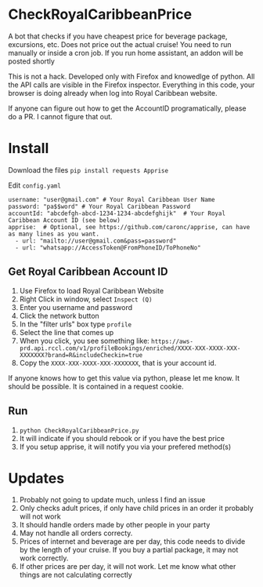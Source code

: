 # CheckRoyalCaribbeanPrice
A bot that checks if you have cheapest price for beverage package, excursions, etc. Does not price out the actual cruise! You need to run manually or inside a cron job. If you run home assistant, an addon will be posted shortly

This is not a hack. Developed only with Firefox and knowedlge of python. All the API calls are visible in the Firefox inspector. Everything in this code, your browser is doing already when log into Royal Caribbean website.

If anyone can figure out how to get the AccountID programatically, please do a PR. I cannot figure that out.

# Install
Download the files
`pip install requests Apprise`

Edit `config.yaml`
```
username: "user@gmail.com" # Your Royal Caribbean User Name
password: "pa$$word" # Your Royal Caribbean Password
accountId: "abcdefgh-abcd-1234-1234-abcdefghijk"  # Your Royal Caribbean Account ID (see below)
apprise:  # Optional, see https://github.com/caronc/apprise, can have as many lines as you want.
  - url: "mailto://user@gmail.com&pass=password"
  - url: "whatsapp://AccessToken@FromPhoneID/ToPhoneNo"
```

## Get Royal Caribbean Account ID
1. Use Firefox to load Royal Caribbean Website
1. Right Click in window, select `Inspect (Q)`
1. Enter you username and password
1. Click the network button
1. In the "filter urls" box type `profile`
1. Select the line that comes up
1. When you click, you see something like: `https://aws-prd.api.rccl.com/v1/profileBookings/enriched/XXXX-XXX-XXXX-XXX-XXXXXXX?brand=R&includeCheckin=true`
1. Copy the `XXXX-XXX-XXXX-XXX-XXXXXXX`, that is your account id.

If anyone knows how to get this value via python, please let me know. It should be possible. It is contained in a request cookie.

## Run
1. `python CheckRoyalCaribbeanPrice.py`
1. It will indicate if you should rebook or if you have the best price
1. If you setup apprise, it will notify you via your prefered method(s)

# Updates
1. Probably not going to update much, unless I find an issue
1. Only checks adult prices, if only have child prices in an order it probably will not work
1. It should handle orders made by other people in your party
1. May not handle all orders correcty.
1. Prices of internet and beverage are per day, this code needs to divide by the length of your cruise. If you buy a partial package, it may not work correctly.
1. If other prices are per day, it will not work. Let me know what other things are not calculating correctly
